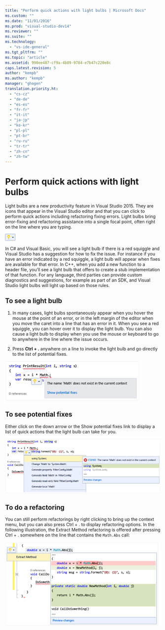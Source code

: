 ```yaml
---
title: "Perform quick actions with light bulbs | Microsoft Docs"
ms.custom: ""
ms.date: "11/01/2016"
ms.prod: "visual-studio-dev14"
ms.reviewer: ""
ms.suite: ""
ms.technology: 
  - "vs-ide-general"
ms.tgt_pltfrm: ""
ms.topic: "article"
ms.assetid: 990ee487-cf9a-4b89-9784-e7b47c220e8c
caps.latest.revision: 5
author: "kempb"
ms.author: "kempb"
manager: "ghogen"
translation.priority.ht: 
  - "cs-cz"
  - "de-de"
  - "es-es"
  - "fr-fr"
  - "it-it"
  - "ja-jp"
  - "ko-kr"
  - "pl-pl"
  - "pt-br"
  - "ru-ru"
  - "tr-tr"
  - "zh-cn"
  - "zh-tw"
---
```

# Perform quick actions with light bulbs
Light bulbs are a new productivity feature in Visual Studio 2015. They are icons that appear in the Visual Studio editor and that you can click to perform quick actions including refactoring fixing errors. Light bulbs bring error-fixing and refactoring assistance into a single focal point, often right on the line where you are typing.  
  
 ![Small Light Bulb Icon](../ide/media/vs2015_lightbulbsmall.png "VS2015_LightBulbSmall")  
  
 In C# and Visual Basic, you will see a light bulb if there is a red squiggle and Visual Studio has a suggestion for how to fix the issue. For instance if you have an error indicated by a red squiggle, a light bulb will appear when fixes are available for that error. In C++, when you add a new function to a header file, you’ll see a light bulb that offers to create a stub implementation of that function. For any language, third parties can provide custom diagnostics and suggestions, for example as part of an SDK, and Visual Studio light bulbs will light up based on those rules.  
  
## To see a light bulb  
  
1.  In many cases, light bulbs spontaneously appear when you hover the mouse at the point of an error, or in the left margin of the editor when you move the caret into a line that has an error in it. When you see a red squiggle, you can hover over it to display the light bulb. You can also cause a light bulb to display when you use the mouse or keyboard to go to anywhere in the line where the issue occurs.  
  
2.  Press **Ctrl + .** anywhere on a line to invoke the light bulb and go directly to the list of potential fixes.  
  
 ![Light bulb with mouse hovering](../ide/media/vs2015_lightbulb_hover.png "VS2015_LightBulb_Hover")  
  
## To see potential fixes  
 Either click on the down arrow or the Show potential fixes link to display a list of quick actions that the light bulb can take for you.  
  
 ![Light bulb expanded](../ide/media/vs2015_lightbulb_hover_expanded.png "VS2015_LightBulb_hover_expanded")  
  
## To do a refactoring  
 You can still perform refactorings by right clicking to bring up the context menu, but you can also press Ctrl + . to display refactoring options. In the following illustration, the Extract Method refactoring is offered after pressing Ctrl + . somewhere on the line that contains the `Math.Abs` call:  
  
 ![Light bulb showing refactoring options](../ide/media/vs2015_lightbulbs_refactor.png "VS2015_LightBulbs_refactor")
